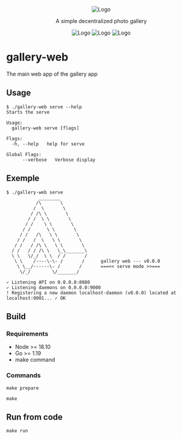 <p align="center">
    <img src="https://raw.githubusercontent.com/michaelcoll/gallery-web/main/doc/logo.png" alt="Logo" /><br />
</p>
<p align="center">
    A simple decentralized photo gallery
</p>
<p align="center">
    <img src="https://img.shields.io/github/workflow/status/michaelcoll/gallery-web/build" alt="Logo" />
    <img src="https://img.shields.io/github/v/release/michaelcoll/gallery-web" alt="Logo" />
    <img src="https://img.shields.io/github/license/michaelcoll/gallery-web" alt="Logo" />
</p>

# gallery-web
The main web app of the gallery app

## Usage
```
$ ./gallery-web serve --help
Starts the serve

Usage:
  gallery-web serve [flags]

Flags:
  -h, --help   help for serve

Global Flags:
      --verbose   Verbose display
```

## Exemple
```
$ ./gallery-web serve       
            ________
           /\       \
          /  \       \
         / /\ \       \
        / /  \ \       \
       / /    \ \       \
      / /      \ \       \
     / /   /\   \ \       \
    / /   /  \   \ \       \
   / /   / /\ \   \ \       \
  / /   / / /\ \   \_\_______\
  \ \   \/_/  \ \  / /       /
   \ \    /----\-\- /       /      gallery web --- v0.0.0
    \ \__/------\- /       /       ===<< serve mode >>===
     \/_/        \/_______/

✓ Listening API on 0.0.0.0:8080
✓ Listening daemons on 0.0.0.0:9000
! Registering a new daemon localhost-daemon (v0.0.0) located at localhost:9001... ✓ OK
```

## Build
### Requirements

- Node >= 18.10
- Go >= 1.19
- make command

### Commands
```
make prepare
```
```
make
```

## Run from code
```
make run
```